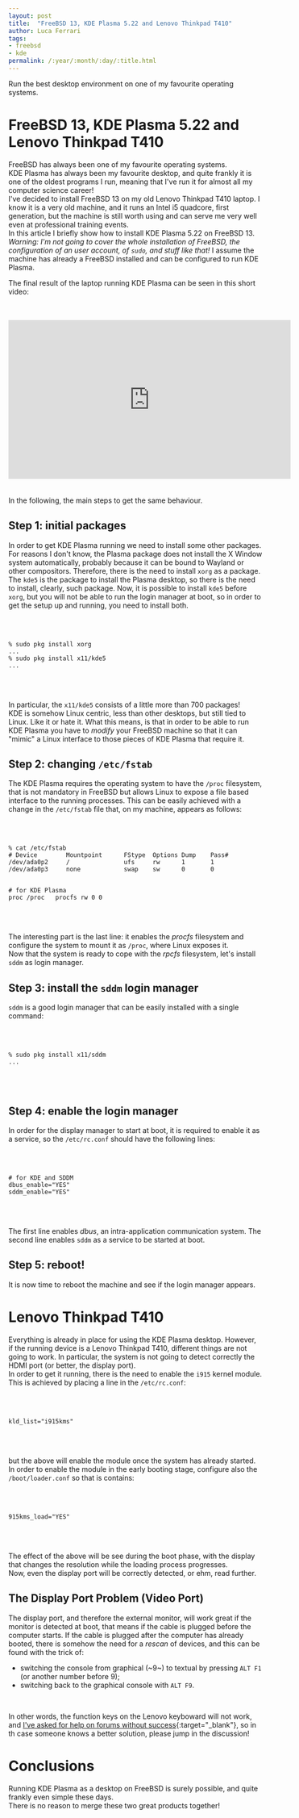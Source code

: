```yaml
---
layout: post
title:  "FreeBSD 13, KDE Plasma 5.22 and Lenovo Thinkpad T410"
author: Luca Ferrari
tags:
- freebsd
- kde
permalink: /:year/:month/:day/:title.html
---
```

Run the best desktop environment on one of my favourite operating systems.

# FreeBSD 13, KDE Plasma 5.22 and Lenovo Thinkpad T410

FreeBSD has always been one of my favourite operating systems.
<br/>
KDE Plasma has always been my favourite desktop, and quite frankly it is one of the oldest programs I run, meaning that I've run it for almost all my computer science career!
<br/>
I've decided to install FreeBSD 13 on my old Lenovo Thinkpad T410 laptop. I know it is a very old machine, and it runs an Intel i5 quadcore, first generation, but the machine is still worth using and can serve me very well even at professional training events.
<br/>
In this article I briefly show how to install KDE Plasma 5.22 on FreeBSD 13. *Warning: I'm not going to cover the whole installation of FreeBSD, the configuration of an user account, of `sudo`, and stuff like that!* I assume the machine has already a FreeBSD installed and can be configured to run KDE Plasma.
<br/>


The final result of the laptop running KDE Plasma can be seen in this short video:


<br/>
<br/>
<center>
<iframe width="560" height="315" src="https://www.youtube.com/embed/KyzslJQfp_U" title="YouTube video player" frameborder="0" allow="accelerometer; autoplay; clipboard-write; encrypted-media; gyroscope; picture-in-picture" allowfullscreen></iframe>
</center>

<br/>
<br/>
In the following, the main steps to get the same behaviour.

## Step 1: initial packages

In order to get KDE Plasma running we need to install some other packages. For reasons I don't know, the Plasma package does not install the X Window system automatically, probably because it can be bound to Wayland or other compositors. Therefore, there is the need to install `xorg` as a package.
<br/>
The `kde5` is the package to install the Plasma desktop, so there is the need to install, clearly, such package. Now, it is possible to install `kde5` before `xorg`, but you will not be able to run the login manager at boot, so in order to get the setup up and running, you need to install both.

<br/>
<br/>

``` shell
% sudo pkg install xorg
...
% sudo pkg install x11/kde5
...
```
<br/>
<br/>

In particular, the `x11/kde5` consists of a little more than 700 packages!
<br/>
KDE is somehow Linux centric, less than other desktops, but still tied to Linux. Like it or hate it. What this means, is that in order to be able to run KDE Plasma you have to *modify* your FreeBSD machine so that it can "mimic" a Linux interface to those pieces of KDE Plasma that require it.

## Step 2: changing `/etc/fstab`

The KDE Plasma requires the operating system to have the `/proc` filesystem, that is not mandatory in FreeBSD but allows Linux to expose a file based interface to the running processes. This can be easily achieved with a change in the `/etc/fstab` file that, on my machine, appears as follows:

<br/>
<br/>

``` shell
% cat /etc/fstab
# Device        Mountpoint      FStype  Options Dump    Pass#
/dev/ada0p2     /               ufs     rw      1       1
/dev/ada0p3     none            swap    sw      0       0


# for KDE Plasma
proc /proc   procfs rw 0 0
```
<br/>
<br/>

The interesting part is the last line: it enables the *procfs* filesystem and configure the system to mount it as `/proc`, where Linux exposes it.
<br/>
Now that the system is ready to cope with the *rpcfs* filesystem, let's install `sddm` as login manager.


## Step 3: install the `sddm` login manager

`sddm` is a good login manager that can be easily installed with a single command:


<br/>
<br/>

``` shell
% sudo pkg install x11/sddm
...
```
<br/>
<br/>

## Step 4: enable the login manager

In order for the display manager to start at boot, it is required to enable it as a service, so the `/etc/rc.conf` should have the following lines:


<br/>
<br/>

``` shell
# for KDE and SDDM
dbus_enable="YES"
sddm_enable="YES"

```
<br/>
<br/>


The first line enables *dbus*, an intra-application communication system. The second line enables `sddm` as a service to be started at boot.



## Step 5: reboot!

It is now time to reboot the machine and see if the login manager appears.



# Lenovo Thinkpad T410

Everything is already in place for using the KDE Plasma desktop. However, if the running device is a Lenovo Thinkpad T410, different things are not going to work. In particular, the system is not going to detect correctly the HDMI port (or better, the display port).
<br/>
In order to get it running, there is the need to enable the `i915` kernel module. This is achieved by placing a line in the `/etc/rc.conf`:

<br/>
<br/>

``` shell
kld_list="i915kms"
```
<br/>
<br/>

but the above will enable the module once the system has already started. In order to enable the module in the early booting stage, configure also the `/boot/loader.conf` so that is contains:

<br/>
<br/>

``` shell
915kms_load="YES"
```
<br/>
<br/>

The effect of the above will be see during the boot phase, with the display that changes the resolution while the loading process progresses.
<br/>
Now, even the display port will be correctly detected, or ehm, read further.

## The Display Port Problem (Video Port)

The display port, and therefore the external monitor, will work great if the monitor is detected at boot, that means if the cable is plugged before the computer starts. If the cable is plugged after the computer has already booted, there is somehow the need for a *rescan* of devices, and this can be found with the trick of:
- switching the console from graphical (~9~) to textual by pressing `ALT F1` (or another number before 9);
- switching back to the graphical console with `ALT F9`.
<br/>

In other words, the function keys on the Lenovo keyboward will not work, and [I've asked for help on forums without success](https://forums.freebsd.org/threads/thinkpad-t410-and-display-port.82562/){:target="_blank"}, so in th case someone knows a better solution, please jump in the discussion!


# Conclusions

Running KDE Plasma as a desktop on FreeBSD is surely possible, and quite frankly even simple these days.
<br/>
There is no reason to merge these two great products together!

